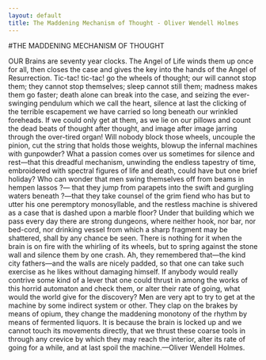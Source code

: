 ```yaml
---
layout: default
title: The Maddening Mechanism of Thought - Oliver Wendell Holmes
---
```


#THE MADDENING MECHANISM OF THOUGHT

OUR Brains are seventy year clocks. The Angel of Life winds them up once for all, then closes the case and gives the key into the hands of the Angel of Resurrection. Tic-tac! tic-tac! go the wheels of thought; our will cannot stop them; they cannot stop themselves; sleep cannot still them; madness makes them go faster; death alone can break into the case, and seizing the ever-swinging pendulum which we call the heart, silence at last the clicking of the terrible escapement we have carried so long beneath our wrinkled foreheads. If we could only get at them, as we lie on our pillows and count the dead beats of thought after thought, and image after image jarring through the over-tired organ! Will nobody block those wheels, uncouple the pinion, cut the string that holds those weights, blowup the infernal machines with gunpowder? What a passion comes over us sometimes for silence and rest—that this dreadful mechanism, unwinding the endless tapestry of time, embroidered with spectral figures of life and death, could have but one brief holiday? Who can wonder that men swing themselves off from beams in hempen lassos ?— that they jump from parapets into the swift and gurgling waters beneath ?—that they take counsel of the grim fiend who has but to utter his one peremptory monosyllable, and the restless machine is shivered as a case that is dashed upon a marble floor? Under that building which we pass every day there are strong dungeons, where neither hook, nor bar, nor bed-cord, nor drinking vessel from which a sharp fragment may be shattered, shall by any chance be seen. There is nothing for it when the brain is on fire with the whirling of its wheels, but to spring against the stone wall and silence them by one crash. Ah, they remembered that—the kind city fathers—and the walls are nicely padded, so that one can take such exercise as he likes without damaging himself. If anybody would really contrive some kind of a lever that one could thrust in among the works of this horrid automaton and check them, or alter their rate of going, what would the world give for the discovery? Men are very apt to try to get at the machine by some indirect system or other. They clap on the brakes by means of opium, they change the maddening monotony of the rhythm by means of fermented liquors. It is because the brain is locked up and we cannot touch its movements directly, that we thrust these coarse tools in through any crevice by which they may reach the interior, alter its rate of going for a while, and at last spoil the machine.—Oliver Wendell Holmes.